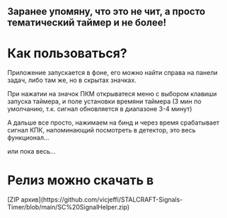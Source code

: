 <h2>Заранее упомяну, что это не чит, а просто тематический таймер и не более!</h2>
<h1>Как пользоваться?</h1>
<p>Приложение запускается в фоне, его можно найти справа на панели задач, либо там же, но в скрытах значках.</p>
<p>При нажатии на значок ПКМ открыватеся меню с выбором клавиши запуска таймера, и поле установки времяни таймера (3 мин по умолчанию, т.к. сигнал обновляется в диапазоне 3-4 минут)</p>
<p>А дальше все просто, нажимаем на бинд и через время срабатывает сигнал КПК, напоминающий посмотреть в детектор, это весь функционал...</p>
<p>или пока весь...</p>
<h1>Релиз можно скачать в</h1>
[ZIP архив](https://github.com/vicjeffi/STALCRAFT-Signals-Timer/blob/main/SC%20SignalHelper.zip)
